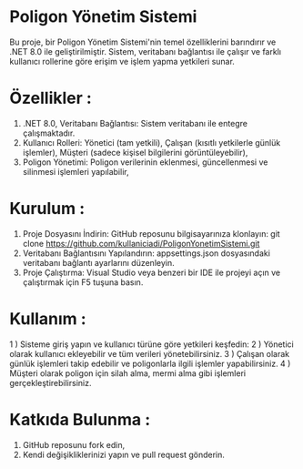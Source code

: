 # Poligon Yönetim Sistemi

Bu proje, bir Poligon Yönetim Sistemi'nin temel özelliklerini barındırır ve .NET 8.0 ile geliştirilmiştir. Sistem, veritabanı bağlantısı ile çalışır ve farklı kullanıcı rollerine göre erişim ve işlem yapma yetkileri sunar.

# Özellikler : 

1) .NET 8.0, Veritabanı Bağlantısı: Sistem veritabanı ile entegre çalışmaktadır.
2) Kullanıcı Rolleri: Yönetici (tam yetkili), Çalışan (kısıtlı yetkilerle günlük işlemler), Müşteri (sadece kişisel bilgilerini görüntüleyebilir),
3) Poligon Yönetimi: Poligon verilerinin eklenmesi, güncellenmesi ve silinmesi işlemleri yapılabilir,

# Kurulum :

1) Proje Dosyasını İndirin: GitHub reposunu bilgisayarınıza klonlayın: git clone https://github.com/kullaniciadi/PoligonYonetimSistemi.git
2) Veritabanı Bağlantısını Yapılandırın: appsettings.json dosyasındaki veritabanı bağlantı ayarlarını düzenleyin.
3) Proje Çalıştırma: Visual Studio veya benzeri bir IDE ile projeyi açın ve çalıştırmak için F5 tuşuna basın.

# Kullanım :

1 ) Sisteme giriş yapın ve kullanıcı türüne göre yetkileri keşfedin:
2 ) Yönetici olarak kullanıcı ekleyebilir ve tüm verileri yönetebilirsiniz. 
3 ) Çalışan olarak günlük işlemleri takip edebilir ve poligonlarla ilgili işlemler yapabilirsiniz. 
4 ) Müşteri olarak poligon için silah alma, mermi alma gibi işlemleri gerçekleştirebilirsiniz.  

# Katkıda Bulunma :

1) GitHub reposunu fork edin,
2) Kendi değişikliklerinizi yapın ve pull request gönderin.
